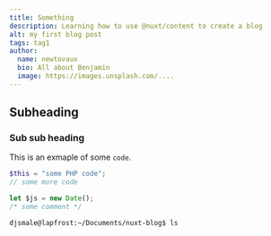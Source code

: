```yaml
---
title: Something
description: Learning how to use @nuxt/content to create a blog
alt: my first blog post
tags: tag1
author:
  name: newtovaux
  bio: All about Benjamin
  image: https://images.unsplash.com/....
---
```


## Subheading

### Sub sub heading


This is an exmaple of some ```code```.

```php
$this = "some PHP code";
// some more code
```

```javascript
let $js = new Date();
/* some comment */
```

```bash
djsmale@lapfrost:~/Documents/nuxt-blog$ ls
```